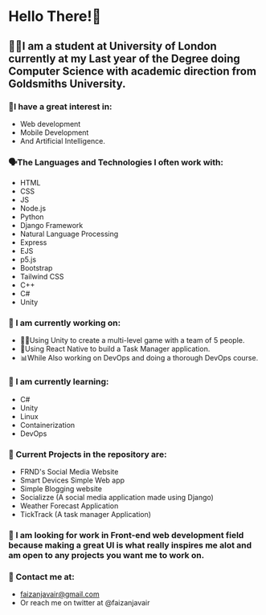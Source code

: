 # Hello There!👋

<!--
**FaizanJavair/FaizanJavair** is a ✨ _special_ ✨ repository because its `README.md` (this file) appears on your GitHub profile.

Here are some ideas to get you started:

- 🔭 I’m currently working on ...
- 🌱 I’m currently learning ...
- 👯 I’m looking to collaborate on ...
- 🤔 I’m looking for help with ...
- 💬 Ask me about ...
- 📫 How to reach me: ...
- 😄 Pronouns: ...
- ⚡ Fun fact: ...
-->

## 👨‍🎓I am a student at University of London currently at my Last year of the Degree doing Computer Science with academic direction from Goldsmiths University.

### 💖I have a great interest in: 
  - Web development 
  - Mobile Development
  - And Artificial Intelligence.
  
### 🗣️The Languages and Technologies I often work with:
  - HTML
  - CSS
  - JS
  - Node.js
  - Python
  - Django Framework
  - Natural Language Processing
  - Express
  - EJS
  - p5.js
  - Bootstrap
  - Tailwind CSS
  - C++
  - C#
  - Unity
  
### 🔭 I am currently working on: 
  - 👨‍💻Using Unity to create a multi-level game with a team of 5 people. 
  - 📱Using React Native to build a Task Manager application. 
  - 📊While Also working on DevOps and doing a thorough DevOps course.
  
### 🌱 I am currently learning:
  - C#
  - Unity
  - Linux
  - Containerization
  - DevOps

### 🦾 Current Projects in the repository are:
  - FRND's Social Media Website
  - Smart Devices Simple Web app
  - Simple Blogging website
  - Socializze (A social media application made using Django)
  - Weather Forecast Application
  - TickTrack (A task manager Application)

### 💼 I am looking for work in Front-end web development field because making a great UI is what really inspires me alot and am open to any projects you want me to work on.

### 📧 Contact me at:
  - faizanjavair@gmail.com
  - Or reach me on twitter at @faizanjavair




